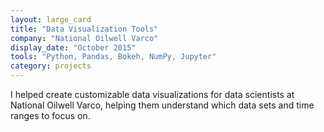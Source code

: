 ```yaml
---
layout: large_card
title: "Data Visualization Tools"
company: "National Oilwell Varco"
display_date: "October 2015"
tools: "Python, Pandas, Bokeh, NumPy, Jupyter"
category: projects
---
```


I helped create customizable data visualizations for data scientists at National Oilwell Varco, helping them
understand which data sets and time ranges to focus on.